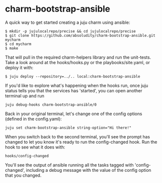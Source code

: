 charm-bootstrap-ansible
=======================

A quick way to get started creating a juju charm using
ansible:

```
$ mkdir -p jujulocalrepo/precise && cd jujulocalrepo/precise
$ git clone https://github.com/absoludity/charm-bootstrap-ansible.git mycharm
$ cd mycharm
$ make
```

That will pull in the required charm-helpers library and run the unit-tests.
Take a look around at the hooks/hooks.py or the playbooks/site.yaml,
or deploy it with:

```
$ juju deploy --repository=../.. local:charm-bootstrap-ansible
```

If you'd like to explore what's happening when the hooks run,
once juju status tells you that the services has 'started', you can
open another terminal up and run

```
juju debug-hooks charm-bootstrap-ansible/0
```

Back in your original terminal, let's change one of the config
options (defined in the config.yaml):

```
juju set charm-bootstrap-ansible string-option="Hi there!"
```

When you switch back to the second terminal, you'll see the prompt
has changed to let you know it's ready to run the config-changed
hook. Run the hook to see what it does with:

```
hooks/config-changed
```

You'll see the output of ansible running all the tasks tagged with
'config-changed', including a debug message with the value of
the config option that you changed.

[1]: http://ansibleworks.com/

